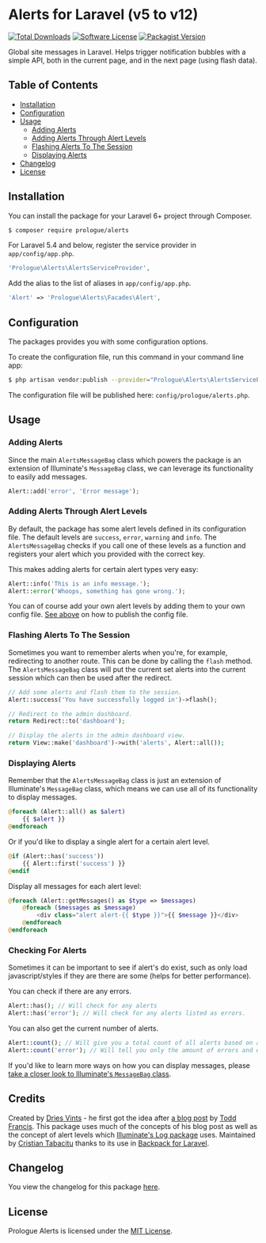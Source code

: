 # Alerts for Laravel (v5 to v12)

[![Total Downloads](https://img.shields.io/packagist/dt/prologue/alerts.svg?style=flat-square)](https://packagist.org/packages/prologue/alerts)
[![Software License](https://img.shields.io/badge/license-MIT-brightgreen.svg?style=flat-square)](license.md)
[![Packagist Version](https://img.shields.io/packagist/v/prologue/alerts.svg?style=flat-square)](https://packagist.org/packages/prologue/alerts)

Global site messages in Laravel. Helps trigger notification bubbles with a simple API, both in the current page, and in the next page (using flash data).

## Table of Contents

- [Installation](#installation)
- [Configuration](#configuration)
- [Usage](#usage)
    - [Adding Alerts](#adding-alerts)
    - [Adding Alerts Through Alert Levels](#adding-alerts-through-alert-levels)
    - [Flashing Alerts To The Session](#flashing-alerts-to-the-session)
    - [Displaying Alerts](#displaying-alerts)
- [Changelog](#changelog)
- [License](#license)

## Installation

You can install the package for your Laravel 6+ project through Composer.

```bash
$ composer require prologue/alerts
```

For Laravel 5.4 and below, register the service provider in `app/config/app.php`.

```php
'Prologue\Alerts\AlertsServiceProvider',
```

Add the alias to the list of aliases in `app/config/app.php`.

```php
'Alert' => 'Prologue\Alerts\Facades\Alert',
```

## Configuration

The packages provides you with some configuration options.

To create the configuration file, run this command in your command line app:

```bash
$ php artisan vendor:publish --provider="Prologue\Alerts\AlertsServiceProvider"
```

The configuration file will be published here: `config/prologue/alerts.php`.

## Usage

### Adding Alerts

Since the main `AlertsMessageBag` class which powers the package is an extension of Illuminate's `MessageBag` class, we can leverage its functionality to easily add messages.

```php
Alert::add('error', 'Error message');
```

### Adding Alerts Through Alert Levels

By default, the package has some alert levels defined in its configuration file. The default levels are `success`, `error`, `warning` and `info`. The `AlertsMessageBag` checks if you call one of these levels as a function and registers your alert which you provided with the correct key.

This makes adding alerts for certain alert types very easy:

```php
Alert::info('This is an info message.');
Alert::error('Whoops, something has gone wrong.');
```

You can of course add your own alert levels by adding them to your own config file. [See above](#configuration) on how to publish the config file.

### Flashing Alerts To The Session

Sometimes you want to remember alerts when you're, for example, redirecting to another route. This can be done by calling the `flash` method. The `AlertsMessageBag` class will put the current set alerts into the current session which can then be used after the redirect.

```php
// Add some alerts and flash them to the session.
Alert::success('You have successfully logged in')->flash();

// Redirect to the admin dashboard.
return Redirect::to('dashboard');

// Display the alerts in the admin dashboard view.
return View::make('dashboard')->with('alerts', Alert::all());
```

### Displaying Alerts

Remember that the `AlertsMessageBag` class is just an extension of Illuminate's `MessageBag` class, which means we can use all of its functionality to display messages.

```php
@foreach (Alert::all() as $alert)
    {{ $alert }}
@endforeach
```

Or if you'd like to display a single alert for a certain alert level.

```php
@if (Alert::has('success'))
    {{ Alert::first('success') }}
@endif
```

Display all messages for each alert level:

```php
@foreach (Alert::getMessages() as $type => $messages)
    @foreach ($messages as $message)
        <div class="alert alert-{{ $type }}">{{ $message }}</div>
    @endforeach
@endforeach
```

### Checking For Alerts

Sometimes it can be important to see if alert's do exist, such as only load javascript/styles if they are there are some (helps for better performance).

You can check if there are any errors.

```php
Alert::has(); // Will check for any alerts
Alert::has('error'); // Will check for any alerts listed as errors.
```

You can also get the current number of alerts.

```php
Alert::count(); // Will give you a total count of all alerts based on all levels within your alerts config.
Alert::count('error'); // Will tell you only the amount of errors and exclude any levels.
```

If you'd like to learn more ways on how you can display messages, please [take a closer look to Illuminate's `MessageBag` class](https://github.com/illuminate/support/blob/master/MessageBag.php).

## Credits

Created by [Dries Vints](https://github.com/driesvints) - he first got the idea after [a blog post](http://toddish.co.uk/blog/global-site-messages-in-laravel-4/) by [Todd Francis](http://toddish.co.uk/). This package uses much of the concepts of his blog post as well as the concept of alert levels which [Illuminate's Log package](https://github.com/illuminate/log) uses. Maintained by [Cristian Tabacitu](https://github.com/tabacitu) thanks to its use in [Backpack for Laravel](http://backpackforlaravel.com/).

## Changelog

You view the changelog for this package [here](changelog.md).

## License

Prologue Alerts is licensed under the [MIT License](license.md).
